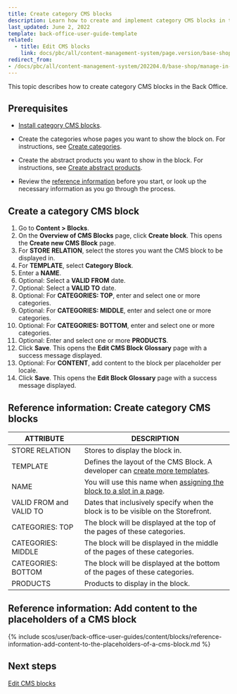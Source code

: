```yaml
---
title: Create category CMS blocks
description: Learn how to create and implement category CMS blocks in the Spryker Cloud Commerce OS Back Office.
last_updated: June 2, 2022
template: back-office-user-guide-template
related:
  - title: Edit CMS blocks
    link: docs/pbc/all/content-management-system/page.version/base-shop/manage-in-the-back-office/blocks/edit-cms-blocks.html
redirect_from:
- /docs/pbc/all/content-management-system/202204.0/base-shop/manage-in-the-back-office/blocks/create-category-cms-blocks.html
---
```


This topic describes how to create category CMS blocks in the Back Office.

## Prerequisites

- [Install category CMS blocks](/docs/pbc/all/content-management-system/latest/base-shop/install-and-upgrade/install-category-cms-blocks.html).

- Create the categories whose pages you want to show the block on. For instructions, see [Create categories](/docs/pbc/all/product-information-management/latest/base-shop/manage-in-the-back-office/categories/create-categories.html).

- Create the abstract products you want to show in the block. For instructions, see [Create abstract products](/docs/pbc/all/product-information-management/latest/base-shop/manage-in-the-back-office/products/manage-abstract-products-and-product-bundles/create-abstract-products-and-product-bundles.html).

- Review the [reference information](#reference-information-create-category-cms-blocks) before you start, or look up the necessary information as you go through the process.

## Create a category CMS block

1. Go to **Content&nbsp;<span aria-label="and then">></span> Blocks**.
2. On the **Overview of CMS Blocks** page, click  **Create block**.
    This opens the **Create new CMS Block** page.
3. For **STORE RELATION**, select the stores you want the CMS block to be displayed in.
4. For **TEMPLATE**, select **Category Block**.
5. Enter a **NAME**.
6. Optional: Select a **VALID FROM** date.
7. Optional: Select a **VALID TO** date.  
8. Optional: For **CATEGORIES: TOP**, enter and select one or more categories.
9. Optional: For **CATEGORIES: MIDDLE**, enter and select one or more categories.
10. Optional: For **CATEGORIES: BOTTOM**, enter and select one or more categories.
11. Optional: Enter and select one or more **PRODUCTS**.
12. Click **Save**.
    This opens the **Edit CMS Block Glossary** page with a success message displayed.
10. Optional: For **CONTENT**, add content to the block per placeholder per locale.
11. Click **Save**.
    This opens the **Edit Block Glossary** page with a success message displayed.

## Reference information: Create category CMS blocks

| ATTRIBUTE  | DESCRIPTION |
| --- | --- |
| STORE RELATION |  Stores to display the block in. |
| TEMPLATE | Defines the layout of the CMS Block. A developer can [create more templates](/docs/pbc/all/content-management-system/latest/base-shop/tutorials-and-howtos/create-cms-templates.html#cms-block-template). |
| NAME | You will use this name when [assigning the block to a slot in a page](/docs/pbc/all/content-management-system/latest/base-shop/manage-in-the-back-office/manage-slots.html#assigning-cms-blocks-to-slots). |
| VALID FROM and VALID TO | Dates that inclusively specify when the block is to be visible on the Storefront. |
| CATEGORIES: TOP | The block will be displayed at the top of the pages of these categories. |
| CATEGORIES: MIDDLE | The block will be displayed in the middle of the pages of these categories. |
| CATEGORIES: BOTTOM | The block will be displayed at the bottom of the pages of these categories. |
| PRODUCTS | Products to display in the block. |


## Reference information: Add content to the placeholders of a CMS block

{% include scos/user/back-office-user-guides/content/blocks/reference-information-add-content-to-the-placeholders-of-a-cms-block.md %} <!-- To edit, see /_includes/scos/user/back-office-user-guides/content/blocks/reference-information-add-content-to-the-placeholders-of-a-cms-block.md -->


## Next steps

[Edit CMS blocks](/docs/pbc/all/content-management-system/latest/base-shop/manage-in-the-back-office/blocks/edit-cms-blocks.html)  
